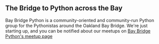 ## The Bridge to Python across the Bay

Bay Bridge Python is a community-oriented and community-run Python group for the Pythonistas around the Oakland Bay Bridge. We're just starting up, and you can be notified about our meetups on [Bay Bridge Python's meetup page](https://www.meetup.com/BayBridgePython/)
